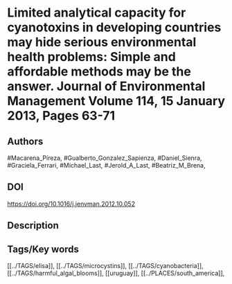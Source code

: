 # Limited analytical capacity for cyanotoxins in developing countries may hide serious environmental health problems: Simple and affordable methods may be the answer. Journal of Environmental Management Volume 114, 15 January 2013, Pages 63-71
## Authors
#Macarena_Píreza, #Gualberto_Gonzalez_Sapienza, #Daniel_Sienra, #Graciela_Ferrari, #Michael_Last, #Jerold_A_Last, #Beatriz_M_Brena, 
## DOI
 https://doi.org/10.1016/j.jenvman.2012.10.052
## Description

## Tags/Key words
[[../TAGS/elisa]], [[../TAGS/microcystins]], [[../TAGS/cyanobacteria]], [[../TAGS/harmful_algal_blooms]], [[uruguay]], [[../PLACES/south_america]], 